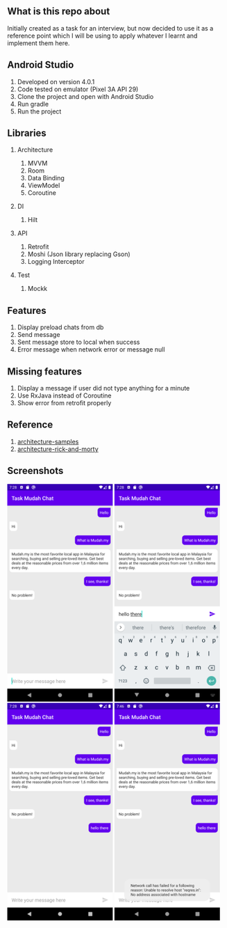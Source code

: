 ## What is this repo about
Initially created as a task for an interview, but now decided to use it as a reference point
which I will be using to apply whatever I learnt and implement them here.

## Android Studio
1. Developed on version 4.0.1
2. Code tested on emulator (Pixel 3A API 29)
3. Clone the project and open with Android Studio
4. Run gradle
5. Run the project

## Libraries
1. Architecture
    1. MVVM
    2. Room
    3. Data Binding
    4. ViewModel
    5. Coroutine
    
2. DI
    1. Hilt
    
3. API
    1. Retrofit
    2. Moshi (Json library replacing Gson)
    3. Logging Interceptor
    
4. Test
    1. Mockk

## Features
1. Display preload chats from db
2. Send message
3. Sent message store to local when success
4. Error message when network error or message null

## Missing features
1. Display a message if user did not type anything for a minute
2. Use RxJava instead of Coroutine
3. Show error from retrofit properly

## Reference
1. [architecture-samples](https://github.com/android/architecture-samples)
2. [architecture-rick-and-morty](https://itnext.io/android-architecture-hilt-mvvm-kotlin-coroutines-live-data-room-and-retrofit-ft-8b746cab4a06)

## Screenshots
<img src="screenshots/mudah_default.png" alt="drawing" height="500"/> 
<img src="screenshots/mudah_sending_message.png" alt="drawing" height="500"/> 
<img src="screenshots/mudah_sent_message.png" alt="drawing" height="500"/> 
<img src="screenshots/mudah_error_network.png" alt="drawing" height="500"/>